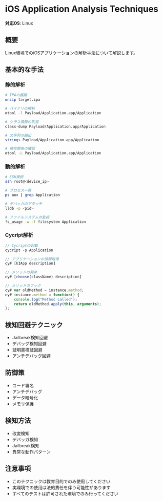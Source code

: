 # iOS Application Analysis Techniques

**対応OS**: Linux

## 概要
Linux環境でのiOSアプリケーションの解析手法について解説します。

## 基本的な手法

### 静的解析
```bash
# IPAの展開
unzip target.ipa

# バイナリの解析
otool -l Payload/Application.app/Application

# クラス情報の取得
class-dump Payload/Application.app/Application

# 文字列の抽出
strings Payload/Application.app/Application

# 依存関係の確認
otool -L Payload/Application.app/Application
```

### 動的解析
```bash
# SSH接続
ssh root@<device_ip>

# プロセス一覧
ps aux | grep Application

# デバッガのアタッチ
lldb -p <pid>

# ファイルシステムの監視
fs_usage -w -f filesystem Application
```

### Cycript解析
```javascript
// Cycriptの起動
cycript -p Application

// アプリケーションの情報取得
cy# [UIApp description]

// メソッドの列挙
cy# [choose(className) description]

// メソッドのフック
cy# var oldMethod = instance.method;
cy# instance.method = function() {
    console.log("Method called");
    return oldMethod.apply(this, arguments);
};
```

## 検知回避テクニック
- Jailbreak検知回避
- デバッグ検知回避
- 証明書検証回避
- アンチデバッグ回避

## 防御策
- コード署名
- アンチデバッグ
- データ暗号化
- メモリ保護

## 検知方法
- 改変検知
- デバッガ検知
- Jailbreak検知
- 異常な動作パターン

## 注意事項
- このテクニックは教育目的でのみ使用してください
- 実環境での使用は法的責任を伴う可能性があります
- すべてのテストは許可された環境でのみ行ってください 